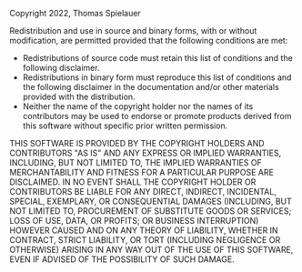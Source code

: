 Copyright 2022, Thomas Spielauer

Redistribution and use in source and binary forms, with or without modification,
are permitted provided that the following conditions are met:

* Redistributions of source code must retain this list of conditions and the
  following disclaimer.
* Redistributions in binary form must reproduce this list of conditions and the
  following disclaimer in the documentation and/or other materials provided with
  the distribution.
* Neither the name of the copyright holder nor the names of its contributors may
  be used to endorse or promote products derived from this software without
	specific prior written permission.

THIS SOFTWARE IS PROVIDED BY THE COPYRIGHT HOLDERS AND CONTRIBUTORS "AS IS" AND
ANY EXPRESS OR IMPLIED WARRANTIES, INCLUDING, BUT NOT LIMITED TO, THE IMPLIED
WARRANTIES OF MERCHANTABILITY AND FITNESS FOR A PARTICULAR PURPOSE ARE
DISCLAIMED. IN NO EVENT SHALL THE COPYRIGHT HOLDER OR CONTRIBUTORS BE LIABLE FOR
ANY DIRECT, INDIRECT, INCIDENTAL, SPECIAL, EXEMPLARY, OR CONSEQUENTIAL
DAMAGES (INCLUDING, BUT NOT LIMITED TO, PROCUREMENT OF SUBSTITUTE GOODS OR
SERVICES; LOSS OF USE, DATA, OR PROFITS; OR BUSINESS INTERRUPTION) HOWEVER
CAUSED AND ON ANY THEORY OF LIABILITY, WHETHER IN CONTRACT, STRICT LIABILITY,
OR TORT (INCLUDING NEGLIGENCE OR OTHERWISE) ARISING IN ANY WAY OUT OF THE USE
OF THIS SOFTWARE, EVEN IF ADVISED OF THE POSSIBILITY OF SUCH DAMAGE.
